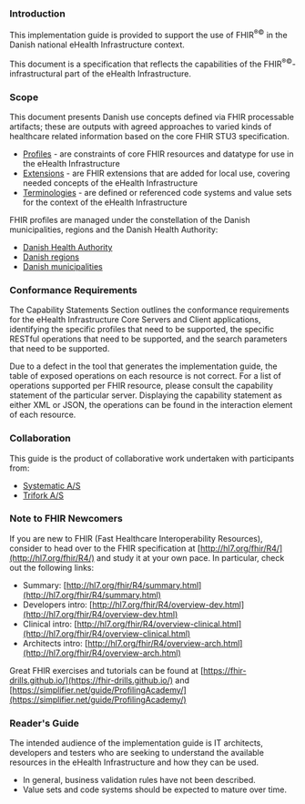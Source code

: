 ### Introduction
This implementation guide is provided to support the use of FHIR<sup>&reg;&copy;</sup> in the Danish national
eHealth Infrastructure context.

This document is a specification that reflects the capabilities of the FHIR<sup>&reg;&copy;</sup>-infrastructural part
of the eHealth Infrastructure.

### Scope

This document presents Danish use concepts defined via FHIR processable artifacts; these are outputs with agreed approaches to varied kinds of healthcare related information based on the core FHIR STU3 specification.
* [Profiles](profiles.html) - are constraints of core FHIR resources and datatype for use in the eHealth Infrastructure
* [Extensions](extensions.html) - are FHIR extensions that are added for local use, covering needed concepts of the eHealth Infrastructure
* [Terminologies](terminology.html) - are defined or referenced code systems and value sets for the context of the eHealth Infrastructure

FHIR profiles are managed under the constellation of the Danish municipalities, regions and the Danish Health Authority:

* [Danish Health Authority](https://sst.dk/)
* [Danish regions](https://regioner.dk/)
* [Danish municipalities](https://kl.dk/)

### Conformance Requirements

The Capability Statements Section outlines the conformance requirements for the eHealth Infrastructure Core Servers and Client applications, identifying the specific profiles that need to be supported, the specific RESTful operations that need to be supported, and the search parameters that need to be supported.

Due to a defect in the tool that generates the implementation guide, the table of exposed operations on each resource is not correct. For a list of operations supported per FHIR resource, please consult the capability statement of the particular server. Displaying the capability statement as either XML or JSON, the operations can be found in the interaction element of each resource.

### Collaboration

This guide is the product of collaborative work undertaken with participants from:

* [Systematic A/S](https://systematic.com/)
* [Trifork A/S](https://trifork.com/)

### Note to FHIR Newcomers

If you are new to FHIR (Fast Healthcare Interoperability Resources), consider to head over to the FHIR specification at [http://hl7.org/fhir/R4/](http://hl7.org/fhir/R4/) and study it at your own pace. In particular, check out the following links:

- Summary: [http://hl7.org/fhir/R4/summary.html](http://hl7.org/fhir/R4/summary.html)
- Developers intro: [http://hl7.org/fhir/R4/overview-dev.html](http://hl7.org/fhir/R4/overview-dev.html)
- Clinical intro: [http://hl7.org/fhir/R4/overview-clinical.html](http://hl7.org/fhir/R4/overview-clinical.html)
- Architects intro: [http://hl7.org/fhir/R4/overview-arch.html](http://hl7.org/fhir/R4/overview-arch.html)

Great FHIR exercises and tutorials can be found at [https://fhir-drills.github.io/](https://fhir-drills.github.io/) and [https://simplifier.net/guide/ProfilingAcademy/](https://simplifier.net/guide/ProfilingAcademy/)

### Reader's Guide

The intended audience of the implementation guide is IT architects, developers and testers who are seeking to understand
the available resources in the eHealth Infrastructure and how they can be used.

* In general, business validation rules have not been described.
* Value sets and code systems should be expected to mature over time.
